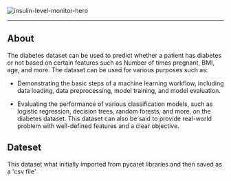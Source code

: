 ![insulin-level-monitor-hero](https://user-images.githubusercontent.com/122539866/233172446-8c0b2dc7-e0fc-4e54-af07-bcfc63ee3374.jpg)

-----


## About

The diabetes dataset can be used to predict whether a patient has diabetes or not based on certain features such as Number of times pregnant, BMI, age, and more. The dataset can be used for various purposes such as:

- Demonstrating the basic steps of a machine learning workflow, including data loading, data preprocessing, model training, and model evaluation.


- Evaluating the performance of various classification models, such as logistic regression, decision trees, random forests, and more, on the diabetes dataset.
This dataset can also be said to provide real-world problem with well-defined features and a clear objective.

## Dateset

This dataset what initially imported from pycaret libraries and then saved as a 'csv file'
